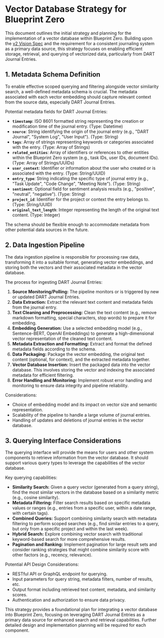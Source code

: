 # Vector Database Strategy for Blueprint Zero

This document outlines the initial strategy and planning for the implementation of a vector database within Blueprint Zero. Building upon the [v2 Vision Spec](docs/system/v2-vision-spec.md) and the requirement for a consistent journaling system as a primary data source, this strategy focuses on enabling efficient storage, retrieval, and querying of vectorized data, particularly from DART Journal Entries.

## 1. Metadata Schema Definition

To enable effective scoped querying and filtering alongside vector similarity search, a well-defined metadata schema is crucial. The metadata associated with each vector embedding should capture relevant context from the source data, especially DART Journal Entries.

Potential metadata fields for DART Journal Entries:

*   **`timestamp`**: ISO 8601 formatted string representing the creation or modification time of the journal entry. (Type: Datetime)
*   **`source`**: String identifying the origin of the journal entry (e.g., "DART Journal", "System Log", "User Input"). (Type: String)
*   **`tags`**: Array of strings representing keywords or categories associated with the entry. (Type: Array of Strings)
*   **`related_entities`**: Array of identifiers or references to other entities within the Blueprint Zero system (e.g., task IDs, user IDs, document IDs). (Type: Array of Strings/UUIDs)
*   **`user_context`**: Identifier or information about the user who created or is associated with the entry. (Type: String/UUID)
*   **`entry_type`**: String indicating the specific type of journal entry (e.g., "Task Update", "Code Change", "Meeting Note"). (Type: String)
*   **`sentiment`**: Optional field for sentiment analysis results (e.g., "positive", "neutral", "negative"). (Type: String)
*   **`project_id`**: Identifier for the project or context the entry belongs to. (Type: String/UUID)
*   **`original_text_length`**: Integer representing the length of the original text content. (Type: Integer)

The schema should be flexible enough to accommodate metadata from other potential data sources in the future.

## 2. Data Ingestion Pipeline

The data ingestion pipeline is responsible for processing raw data, transforming it into a suitable format, generating vector embeddings, and storing both the vectors and their associated metadata in the vector database.

The process for ingesting DART Journal Entries:

1.  **Source Monitoring/Polling:** The pipeline monitors or is triggered by new or updated DART Journal Entries.
2.  **Data Extraction:** Extract the relevant text content and metadata fields from the journal entry.
3.  **Text Cleaning and Preprocessing:** Clean the text content (e.g., remove markdown formatting, special characters, stop words) to prepare it for embedding.
4.  **Embedding Generation:** Use a selected embedding model (e.g., Sentence-BERT, OpenAI Embeddings) to generate a high-dimensional vector representation of the cleaned text content.
5.  **Metadata Extraction and Formatting:** Extract and format the defined metadata fields according to the schema.
6.  **Data Packaging:** Package the vector embedding, the original text content (optional, for context), and the extracted metadata together.
7.  **Vector Database Insertion:** Insert the packaged data into the vector database. This involves storing the vector and indexing the associated metadata for efficient filtering.
8.  **Error Handling and Monitoring:** Implement robust error handling and monitoring to ensure data integrity and pipeline reliability.

Considerations:
*   Choice of embedding model and its impact on vector size and semantic representation.
*   Scalability of the pipeline to handle a large volume of journal entries.
*   Handling of updates and deletions of journal entries in the vector database.

## 3. Querying Interface Considerations

The querying interface will provide the means for users and other system components to retrieve information from the vector database. It should support various query types to leverage the capabilities of the vector database.

Key querying capabilities:

*   **Similarity Search:** Given a query vector (generated from a query string), find the most similar vectors in the database based on a similarity metric (e.g., cosine similarity).
*   **Metadata Filtering:** Filter search results based on specific metadata values or ranges (e.g., entries from a specific user, within a date range, with certain tags).
*   **Combined Queries:** Support combining similarity search with metadata filtering to perform scoped searches (e.g., find similar entries to a query, but only from a specific project and within the last week).
*   **Hybrid Search:** Explore combining vector search with traditional keyword-based search for more comprehensive results.
*   **Pagination and Ranking:** Implement pagination for large result sets and consider ranking strategies that might combine similarity score with other factors (e.g., recency, relevance).

Potential API Design Considerations:
*   RESTful API or GraphQL endpoint for querying.
*   Input parameters for query string, metadata filters, number of results, etc.
*   Output format including retrieved text content, metadata, and similarity scores.
*   Authentication and authorization to ensure data privacy.

This strategy provides a foundational plan for integrating a vector database into Blueprint Zero, focusing on leveraging DART Journal Entries as a primary data source for enhanced search and retrieval capabilities. Further detailed design and implementation planning will be required for each component.
